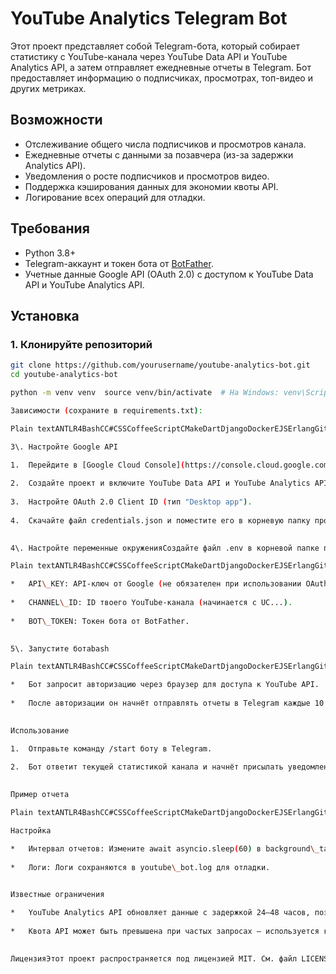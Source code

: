 # YouTube Analytics Telegram Bot

Этот проект представляет собой Telegram-бота, который собирает статистику с YouTube-канала через YouTube Data API и YouTube Analytics API, а затем отправляет ежедневные отчеты в Telegram. Бот предоставляет информацию о подписчиках, просмотрах, топ-видео и других метриках.

## Возможности
- Отслеживание общего числа подписчиков и просмотров канала.
- Ежедневные отчеты с данными за позавчера (из-за задержки Analytics API).
- Уведомления о росте подписчиков и просмотров видео.
- Поддержка кэширования данных для экономии квоты API.
- Логирование всех операций для отладки.

## Требования
- Python 3.8+
- Telegram-аккаунт и токен бота от [BotFather](https://t.me/BotFather).
- Учетные данные Google API (OAuth 2.0) с доступом к YouTube Data API и YouTube Analytics API.

## Установка

### 1. Клонируйте репозиторий
```bash
git clone https://github.com/yourusername/youtube-analytics-bot.git
cd youtube-analytics-bot

python -m venv venv  source venv/bin/activate  # На Windows: venv\Scripts\activate  pip install -r requirements.txt   `

Зависимости (сохраните в requirements.txt):

Plain textANTLR4BashCC#CSSCoffeeScriptCMakeDartDjangoDockerEJSErlangGitGoGraphQLGroovyHTMLJavaJavaScriptJSONJSXKotlinLaTeXLessLuaMakefileMarkdownMATLABMarkupObjective-CPerlPHPPowerShell.propertiesProtocol BuffersPythonRRubySass (Sass)Sass (Scss)SchemeSQLShellSwiftSVGTSXTypeScriptWebAssemblyYAMLXML`   aiogram==3.4.1  google-auth-oauthlib==1.2.0  google-auth-httplib2==0.2.0  google-api-python-client==2.119.0  python-dotenv==1.0.1  isodate==0.6.1   `

3\. Настройте Google API

1.  Перейдите в [Google Cloud Console](https://console.cloud.google.com/).
    
2.  Создайте проект и включите YouTube Data API и YouTube Analytics API.
    
3.  Настройте OAuth 2.0 Client ID (тип "Desktop app").
    
4.  Скачайте файл credentials.json и поместите его в корневую папку проекта.
    

4\. Настройте переменные окруженияСоздайте файл .env в корневой папке проекта и добавьте следующие переменные:

Plain textANTLR4BashCC#CSSCoffeeScriptCMakeDartDjangoDockerEJSErlangGitGoGraphQLGroovyHTMLJavaJavaScriptJSONJSXKotlinLaTeXLessLuaMakefileMarkdownMATLABMarkupObjective-CPerlPHPPowerShell.propertiesProtocol BuffersPythonRRubySass (Sass)Sass (Scss)SchemeSQLShellSwiftSVGTSXTypeScriptWebAssemblyYAMLXML`   API_KEY=your_youtube_api_key  CHANNEL_ID=your_channel_id  # Например, UCxxxxxxxxxxxxxxxxxxxxxx  BOT_TOKEN=your_telegram_bot_token  CREDENTIALS_FILE=credentials.json  TOKEN_FILE=token.pickle   `

*   API\_KEY: API-ключ от Google (не обязателен при использовании OAuth).
    
*   CHANNEL\_ID: ID твоего YouTube-канала (начинается с UC...).
    
*   BOT\_TOKEN: Токен бота от BotFather.
    

5\. Запустите ботаbash

Plain textANTLR4BashCC#CSSCoffeeScriptCMakeDartDjangoDockerEJSErlangGitGoGraphQLGroovyHTMLJavaJavaScriptJSONJSXKotlinLaTeXLessLuaMakefileMarkdownMATLABMarkupObjective-CPerlPHPPowerShell.propertiesProtocol BuffersPythonRRubySass (Sass)Sass (Scss)SchemeSQLShellSwiftSVGTSXTypeScriptWebAssemblyYAMLXML`   python bot.py   `

*   Бот запросит авторизацию через браузер для доступа к YouTube API.
    
*   После авторизации он начнёт отправлять отчеты в Telegram каждые 10 минут (настраивается в коде).
    

Использование

1.  Отправьте команду /start боту в Telegram.
    
2.  Бот ответит текущей статистикой канала и начнёт присылать уведомления и отчеты.
    

Пример отчета

Plain textANTLR4BashCC#CSSCoffeeScriptCMakeDartDjangoDockerEJSErlangGitGoGraphQLGroovyHTMLJavaJavaScriptJSONJSXKotlinLaTeXLessLuaMakefileMarkdownMATLABMarkupObjective-CPerlPHPPowerShell.propertiesProtocol BuffersPythonRRubySass (Sass)Sass (Scss)SchemeSQLShellSwiftSVGTSXTypeScriptWebAssemblyYAMLXML`   📅 Ежедневный отчет по каналу  Дата: 05 марта 2025 (данные за 03 марта 2025)  ### Основные метрики  ▫️ Подписчики: 1,750 (+5)  ▫️ Просмотры канала: 234,344 (+120)  ### Активность за 24 часа  ▫️ Просмотры: 95  ▫️ Лайки: N/A (Data API)  ▫️ Дизлайки: N/A (Data API)  ▫️ Комментарии: N/A (Data API)  ▫️ Шеры: N/A (Analytics API)  ▫️ Средняя продолжительность просмотра: 180.50 сек  ▫️ Подписчики за день: 2  ...   `

Настройка

*   Интервал отчетов: Измените await asyncio.sleep(60) в background\_task на нужное значение (в секундах).
    
*   Логи: Логи сохраняются в youtube\_bot.log для отладки.
    

Известные ограничения

*   YouTube Analytics API обновляет данные с задержкой 24–48 часов, поэтому отчеты показывают данные за позавчера.
    
*   Квота API может быть превышена при частых запросах — используется кэширование для минимизации.
    

ЛицензияЭтот проект распространяется под лицензией MIT. См. файл LICENSE для подробностей.